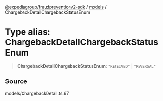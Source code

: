 [@expediagroup/fraudpreventionv2-sdk](../../index.md) / [models](../index.md) / ChargebackDetailChargebackStatusEnum

# Type alias: ChargebackDetailChargebackStatusEnum

> **ChargebackDetailChargebackStatusEnum**: `"RECEIVED"` \| `"REVERSAL"`

## Source

models/ChargebackDetail.ts:67

